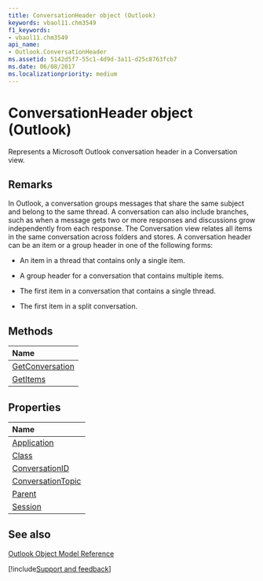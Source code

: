 ```yaml
---
title: ConversationHeader object (Outlook)
keywords: vbaol11.chm3549
f1_keywords:
- vbaol11.chm3549
api_name:
- Outlook.ConversationHeader
ms.assetid: 5142d5f7-55c1-4d9d-3a11-d25c8763fcb7
ms.date: 06/08/2017
ms.localizationpriority: medium
---
```



# ConversationHeader object (Outlook)

Represents a Microsoft Outlook conversation header in a Conversation view.


## Remarks

In Outlook, a conversation groups messages that share the same subject and belong to the same thread. A conversation can also include branches, such as when a message gets two or more responses and discussions grow independently from each response. The Conversation view relates all items in the same conversation across folders and stores. A conversation header can be an item or a group header in one of the following forms: 


- An item in a thread that contains only a single item.
    
- A group header for a conversation that contains multiple items.
    
- The first item in a conversation that contains a single thread.
    
- The first item in a split conversation.
    



## Methods



|Name|
|:-----|
|[GetConversation](Outlook.ConversationHeader.GetConversation.md)|
|[GetItems](Outlook.ConversationHeader.GetItems.md)|

## Properties



|Name|
|:-----|
|[Application](Outlook.ConversationHeader.Application.md)|
|[Class](Outlook.ConversationHeader.Class.md)|
|[ConversationID](Outlook.ConversationHeader.ConversationID.md)|
|[ConversationTopic](Outlook.ConversationHeader.ConversationTopic.md)|
|[Parent](Outlook.ConversationHeader.Parent.md)|
|[Session](Outlook.ConversationHeader.Session.md)|

## See also


[Outlook Object Model Reference](overview/Outlook/object-model.md)

[!include[Support and feedback](~/includes/feedback-boilerplate.md)]